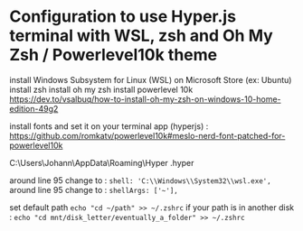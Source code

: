 # Configuration to use Hyper.js terminal with WSL, zsh and Oh My Zsh / Powerlevel10k theme

install Windows Subsystem for Linux (WSL) on Microsoft Store (ex: Ubuntu)
install zsh
install oh my zsh
install powerlevel 10k
https://dev.to/vsalbuq/how-to-install-oh-my-zsh-on-windows-10-home-edition-49g2

install fonts and set it on your terminal app (hyperjs) :
https://github.com/romkatv/powerlevel10k#meslo-nerd-font-patched-for-powerlevel10k


C:\Users\Johann\AppData\Roaming\Hyper
.hyper

around line 95 change to :
        `shell: 'C:\\Windows\\System32\\wsl.exe',`       
around line 95 change to :
        `shellArgs: ['~'],`
       
set default path
        `echo "cd ~/path" >> ~/.zshrc`
if your path is in another disk :
        `echo "cd mnt/disk_letter/eventually_a_folder" >> ~/.zshrc`
